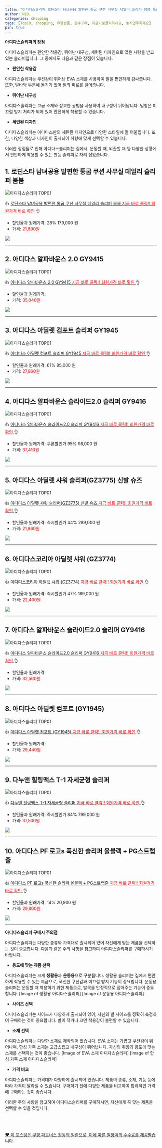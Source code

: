 ```yaml
---
title: "아디다스슬리퍼 로딘스타 남녀공용 발편한 통굽 쿠션 사무실 데일리 슬리퍼 붐붐 특장점 필요 추천 제품 비교 최저 가격 비교 장점 구매 후기 구매평"
author: NEO.
categories: shopping
tags: [Top10, shopping, 유행상품, 필수구매, 지금바로클릭하세요, 놓치면후회해요]
pin: true
---
```

**아디다스슬리퍼의 장점**

아디다스슬리퍼는 편안한 착용감, 뛰어난 내구성, 세련된 디자인으로 많은 사랑을 받고 있는 슬리퍼입니다. 그 중에서도 다음과 같은 장점이 있습니다.

* **편안한 착용감**

아디다스슬리퍼는 쿠션감이 뛰어난 EVA 소재를 사용하여 발을 편안하게 감싸줍니다. 또한, 발바닥 부분에 돌기가 있어 발의 피로를 덜어줍니다.

* **뛰어난 내구성**

아디다스슬리퍼는 고급 소재와 정교한 공법을 사용하여 내구성이 뛰어납니다. 밑창은 미끄럼 방지 처리가 되어 있어 안전하게 착용할 수 있습니다.

* **세련된 디자인**

아디다스슬리퍼는 아디다스만의 세련된 디자인으로 다양한 스타일에 잘 어울립니다. 또한, 다양한 색상과 디자인이 출시되어 취향에 맞게 선택할 수 있습니다.

이러한 장점들로 인해 아디다스슬리퍼는 집에서, 운동할 때, 외출할 때 등 다양한 상황에서 편안하게 착용할 수 있는 만능 슬리퍼로 자리 잡았습니다.

   

## 1. 로딘스타 남녀공용 발편한 통굽 쿠션 사무실 데일리 슬리퍼 붐붐

![아디다스슬리퍼 TOP01](https://thumbnail9.coupangcdn.com/thumbnails/remote/490x490ex/image/vendor_inventory/0675/2c092dab2fe224ab3ff71e170c42df581daf2e1d1f966af7f0fa697aed59.jpg)


👍 [로딘스타 남녀공용 발편한 통굽 쿠션 사무실 데일리 슬리퍼 붐붐 <font color=red> 지금 바로 클릭!! 회원가격 바로 확인 </font> ](https://link.coupang.com/re/AFFSDP?lptag=AF3617701&subid=GithubCoopas&pageKey=7074641847&traceid=V0-153&itemId=17580362331&vendorItemId=84747059985) 👌 


- 할인율과 원래가격: 28%  179,000   원
- 가격: <span style='color:red'>21,800원</span>

[![](/discount_price.png)](https://link.coupang.com/re/AFFSDP?lptag=AF3617701&subid=GithubCoopas&pageKey=7074641847&traceid=V0-153&itemId=17580362331&vendorItemId=84747059985)

---


   

## 2. 아디다스 알파바운스 2.0 GY9415

![아디다스슬리퍼 TOP01](https://thumbnail8.coupangcdn.com/thumbnails/remote/490x490ex/image/retail/images/2023/09/18/11/4/47e1741d-f967-46a1-aff6-f9d7f9af9e0f.jpg)


👍 [아디다스 알파바운스 2.0 GY9415 <font color=red> 지금 바로 클릭!! 회원가격 바로 확인 </font> ](https://link.coupang.com/re/AFFSDP?lptag=AF3617701&subid=GithubCoopas&pageKey=6787626080&traceid=V0-153&itemId=15982360519&vendorItemId=87223695005) 👌 


- 할인율과 원래가격: 
- 가격: <span style='color:red'>35,040원</span>

[![](/discount_price.png)](https://link.coupang.com/re/AFFSDP?lptag=AF3617701&subid=GithubCoopas&pageKey=6787626080&traceid=V0-153&itemId=15982360519&vendorItemId=87223695005)

---


   

## 3. 아디다스 아딜렛 컴포트 슬리퍼 GY1945

![아디다스슬리퍼 TOP01](https://thumbnail8.coupangcdn.com/thumbnails/remote/490x490ex/image/retail/images/2023/09/18/11/9/98e5742a-e529-49fe-b007-194957ae55d9.jpg)


👍 [아디다스 아딜렛 컴포트 슬리퍼 GY1945 <font color=red> 지금 바로 클릭!! 회원가격 바로 확인 </font> ](https://link.coupang.com/re/AFFSDP?lptag=AF3617701&subid=GithubCoopas&pageKey=6878007116&traceid=V0-153&itemId=16474376105&vendorItemId=87223694483) 👌 


- 할인율과 원래가격: 61%  85,000   원
- 가격: <span style='color:red'>27,860원</span>

[![](/discount_price.png)](https://link.coupang.com/re/AFFSDP?lptag=AF3617701&subid=GithubCoopas&pageKey=6878007116&traceid=V0-153&itemId=16474376105&vendorItemId=87223694483)

---


   

## 4. 아디다스 알파바운스 슬라이드2.0 슬리퍼 GY9416

![아디다스슬리퍼 TOP01](https://thumbnail7.coupangcdn.com/thumbnails/remote/490x490ex/image/retail/images/2023/09/18/11/4/63a60e83-bb64-4a82-bcb2-7762af02244d.jpg)


👍 [아디다스 알파바운스 슬라이드2.0 슬리퍼 GY9416 <font color=red> 지금 바로 클릭!! 회원가격 바로 확인 </font> ](https://link.coupang.com/re/AFFSDP?lptag=AF3617701&subid=GithubCoopas&pageKey=6403175922&traceid=V0-153&itemId=13699061130&vendorItemId=87223694431) 👌 


- 할인율과 원래가격: 쿠폰할인가 95%  98,000   원
- 가격: <span style='color:red'>37,410원</span>

[![](/discount_price.png)](https://link.coupang.com/re/AFFSDP?lptag=AF3617701&subid=GithubCoopas&pageKey=6403175922&traceid=V0-153&itemId=13699061130&vendorItemId=87223694431)

---


   

## 5. 아디다스 아딜렛 샤워 슬리퍼(GZ3775) 신발 슈즈

![아디다스슬리퍼 TOP01](https://thumbnail10.coupangcdn.com/thumbnails/remote/490x490ex/image/vendor_inventory/1660/42be273ab9e4548de7cbc07320fb94b3e4ca4fa1aa506f81d9ee2e2bc7b3.png)


👍 [아디다스 아딜렛 샤워 슬리퍼(GZ3775) 신발 슈즈 <font color=red> 지금 바로 클릭!! 회원가격 바로 확인 </font> ](https://link.coupang.com/re/AFFSDP?lptag=AF3617701&subid=GithubCoopas&pageKey=6568425409&traceid=V0-153&itemId=14734827931&vendorItemId=82373324533) 👌 


- 할인율과 원래가격: 즉시할인가 44%  289,000   원
- 가격: <span style='color:red'>21,860원</span>

[![](/discount_price.png)](https://link.coupang.com/re/AFFSDP?lptag=AF3617701&subid=GithubCoopas&pageKey=6568425409&traceid=V0-153&itemId=14734827931&vendorItemId=82373324533)

---


   

## 6. 아디다스코리아 아딜렛 샤워 (GZ3774)

![아디다스슬리퍼 TOP01](https://thumbnail9.coupangcdn.com/thumbnails/remote/490x490ex/image/vendor_inventory/73b8/fd5a455a54353b6b459ca66a27f97c02be5f6ebf885124d4db1d7630414b.jpg)


👍 [아디다스코리아 아딜렛 샤워 (GZ3774) <font color=red> 지금 바로 클릭!! 회원가격 바로 확인 </font> ](https://link.coupang.com/re/AFFSDP?lptag=AF3617701&subid=GithubCoopas&pageKey=6489853833&traceid=V0-153&itemId=14242823691&vendorItemId=82069121587) 👌 


- 할인율과 원래가격: 즉시할인가 47%  189,000   원
- 가격: <span style='color:red'>22,400원</span>

[![](/discount_price.png)](https://link.coupang.com/re/AFFSDP?lptag=AF3617701&subid=GithubCoopas&pageKey=6489853833&traceid=V0-153&itemId=14242823691&vendorItemId=82069121587)

---


   

## 7. 아디다스 알파바운스 슬라이드2.0 슬리퍼 GY9416

![아디다스슬리퍼 TOP01](https://thumbnail7.coupangcdn.com/thumbnails/remote/490x490ex/image/retail/images/2023/09/18/11/4/63a60e83-bb64-4a82-bcb2-7762af02244d.jpg)


👍 [아디다스 알파바운스 슬라이드2.0 슬리퍼 GY9416 <font color=red> 지금 바로 클릭!! 회원가격 바로 확인 </font> ](https://link.coupang.com/re/AFFSDP?lptag=AF3617701&subid=GithubCoopas&pageKey=6396553555&traceid=V0-153&itemId=18070474880&vendorItemId=87223694490) 👌 


- 할인율과 원래가격: 
- 가격: <span style='color:red'>32,560원</span>

[![](/discount_price.png)](https://link.coupang.com/re/AFFSDP?lptag=AF3617701&subid=GithubCoopas&pageKey=6396553555&traceid=V0-153&itemId=18070474880&vendorItemId=87223694490)

---


   

## 8. 아디다스 아딜렛 컴포트 (GY1945)

![아디다스슬리퍼 TOP01](https://thumbnail7.coupangcdn.com/thumbnails/remote/490x490ex/image/vendor_inventory/d440/aee6bc355f87b8be8b4055c101214d851646428a3f5d34ad39ec5dd24855.jpg)


👍 [아디다스 아딜렛 컴포트 (GY1945) <font color=red> 지금 바로 클릭!! 회원가격 바로 확인 </font> ](https://link.coupang.com/re/AFFSDP?lptag=AF3617701&subid=GithubCoopas&pageKey=6591204843&traceid=V0-153&itemId=14873699479&vendorItemId=82112703468) 👌 


- 할인율과 원래가격: 
- 가격: <span style='color:red'>29,440원</span>

[![](/discount_price.png)](https://link.coupang.com/re/AFFSDP?lptag=AF3617701&subid=GithubCoopas&pageKey=6591204843&traceid=V0-153&itemId=14873699479&vendorItemId=82112703468)

---


   

## 9. 다누앤 힐링맥스 T-1 자세균형 슬리퍼

![아디다스슬리퍼 TOP01](https://thumbnail10.coupangcdn.com/thumbnails/remote/490x490ex/image/vendor_inventory/de59/a4f806b68bb61e31824ee19c3e275dc5b90b8b6a6834b8fce5bd63c0daa7.png)


👍 [다누앤 힐링맥스 T-1 자세균형 슬리퍼 <font color=red> 지금 바로 클릭!! 회원가격 바로 확인 </font> ](https://link.coupang.com/re/AFFSDP?lptag=AF3617701&subid=GithubCoopas&pageKey=5792035371&traceid=V0-153&itemId=9905592224&vendorItemId=77188934855) 👌 


- 할인율과 원래가격: 즉시할인가 84%  799,000   원
- 가격: <span style='color:red'>37,500원</span>

[![](/discount_price.png)](https://link.coupang.com/re/AFFSDP?lptag=AF3617701&subid=GithubCoopas&pageKey=5792035371&traceid=V0-153&itemId=9905592224&vendorItemId=77188934855)

---


   

## 10. 아디다스 PF 로고s 푹신한 슬리퍼 올블랙 + PG스트랩줄

![아디다스슬리퍼 TOP01](https://thumbnail6.coupangcdn.com/thumbnails/remote/490x490ex/image/vendor_inventory/6b34/cfb80bb0dac585b0ee405bb933f336079c5a58fc61b98534a671b71349e4.jpg)


👍 [아디다스 PF 로고s 푹신한 슬리퍼 올블랙 + PG스트랩줄 <font color=red> 지금 바로 클릭!! 회원가격 바로 확인 </font> ](https://link.coupang.com/re/AFFSDP?lptag=AF3617701&subid=GithubCoopas&pageKey=6577375311&traceid=V0-153&itemId=14787874775&vendorItemId=83791219445) 👌 


- 할인율과 원래가격: 14%  20,900   원
- 가격: <span style='color:red'>29,800원</span>

[![](/discount_price.png)](https://link.coupang.com/re/AFFSDP?lptag=AF3617701&subid=GithubCoopas&pageKey=6577375311&traceid=V0-153&itemId=14787874775&vendorItemId=83791219445)

---
**아디다스슬리퍼 구매시 주의점**

아디다스슬리퍼는 다양한 종류와 가격대로 출시되어 있어 자신에게 맞는 제품을 선택하는 것이 중요합니다. 다음과 같은 주의 사항을 참고하여 아디다스슬리퍼를 구매하시기 바랍니다.

* **용도에 맞는 제품 선택**

아디다스슬리퍼는 크게 **생활용**과 **운동용**으로 구분됩니다. 생활용 슬리퍼는 집에서 편안하게 착용할 수 있는 제품으로, 푹신한 쿠션감과 미끄럼 방지 기능이 중요합니다. 운동용 슬리퍼는 운동할 때 착용하기 위한 제품으로, 발목을 안정적으로 잡아주는 기능이 중요합니다.
[Image of 생활용 아디다스슬리퍼]
[Image of 운동용 아디다스슬리퍼]

* **사이즈 선택**

아디다스슬리퍼는 사이즈가 다양하게 출시되어 있어, 자신의 발 사이즈를 정확히 측정하여 구매하는 것이 중요합니다. 발이 작거나 크면 착용감이 불편할 수 있습니다.

* **소재 선택**

아디다스슬리퍼는 다양한 소재로 제작되어 있습니다. EVA 소재는 가볍고 쿠션감이 뛰어나며, 합성 가죽 소재는 고급스럽고 내구성이 뛰어납니다. 자신의 취향과 용도에 맞는 소재를 선택하는 것이 좋습니다.
[Image of EVA 소재 아디다스슬리퍼]
[Image of 합성 가죽 소재 아디다스슬리퍼]

* **가격 비교**

아디다스슬리퍼는 가격대가 다양하게 출시되어 있습니다. 제품의 종류, 소재, 기능 등에 따라 가격이 달라질 수 있습니다. 구매하기 전에 다양한 제품을 비교하여 합리적인 가격에 구매하는 것이 좋습니다.

이러한 주의 사항을 참고하여 아디다스슬리퍼를 구매하시면, 자신에게 꼭 맞는 제품을 선택할 수 있을 것입니다.<br><br><br><br><br> [ ❤  이 포스팅은 쿠팡 파트너스 활동의 일환으로, 이에 따른 일정액의 수수료를 제공받습니다](https://link.coupang.com/a/bcEFyh)